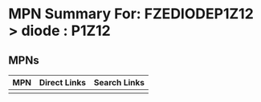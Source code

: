 



# MPN Summary For: FZEDIODEP1Z12 > diode : P1Z12

## MPNs
  

|MPN|Direct Links|Search Links|
| :--- | :--- | :--- |
||||
